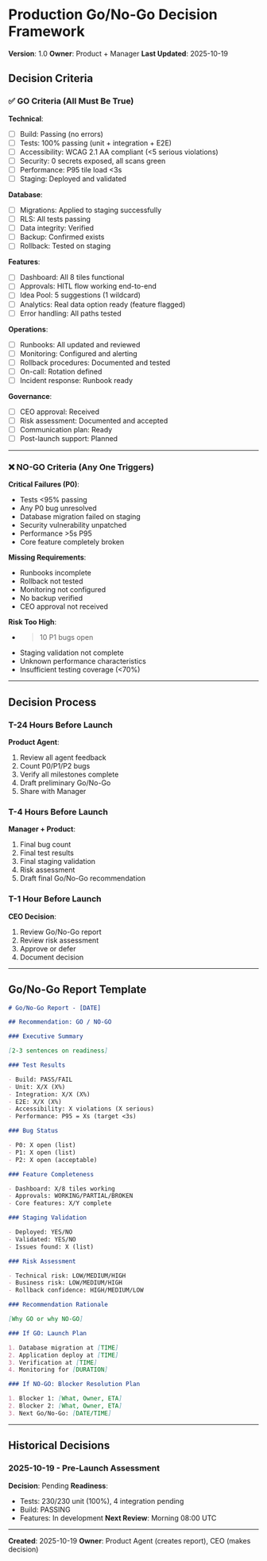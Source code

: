 # Production Go/No-Go Decision Framework

**Version**: 1.0
**Owner**: Product + Manager
**Last Updated**: 2025-10-19

## Decision Criteria

### ✅ GO Criteria (All Must Be True)

**Technical**:

- [ ] Build: Passing (no errors)
- [ ] Tests: 100% passing (unit + integration + E2E)
- [ ] Accessibility: WCAG 2.1 AA compliant (<5 serious violations)
- [ ] Security: 0 secrets exposed, all scans green
- [ ] Performance: P95 tile load <3s
- [ ] Staging: Deployed and validated

**Database**:

- [ ] Migrations: Applied to staging successfully
- [ ] RLS: All tests passing
- [ ] Data integrity: Verified
- [ ] Backup: Confirmed exists
- [ ] Rollback: Tested on staging

**Features**:

- [ ] Dashboard: All 8 tiles functional
- [ ] Approvals: HITL flow working end-to-end
- [ ] Idea Pool: 5 suggestions (1 wildcard)
- [ ] Analytics: Real data option ready (feature flagged)
- [ ] Error handling: All paths tested

**Operations**:

- [ ] Runbooks: All updated and reviewed
- [ ] Monitoring: Configured and alerting
- [ ] Rollback procedures: Documented and tested
- [ ] On-call: Rotation defined
- [ ] Incident response: Runbook ready

**Governance**:

- [ ] CEO approval: Received
- [ ] Risk assessment: Documented and accepted
- [ ] Communication plan: Ready
- [ ] Post-launch support: Planned

---

### ❌ NO-GO Criteria (Any One Triggers)

**Critical Failures (P0)**:

- Tests <95% passing
- Any P0 bug unresolved
- Database migration failed on staging
- Security vulnerability unpatched
- Performance >5s P95
- Core feature completely broken

**Missing Requirements**:

- Runbooks incomplete
- Rollback not tested
- Monitoring not configured
- No backup verified
- CEO approval not received

**Risk Too High**:

- > 10 P1 bugs open
- Staging validation not complete
- Unknown performance characteristics
- Insufficient testing coverage (<70%)

---

## Decision Process

### T-24 Hours Before Launch

**Product Agent**:

1. Review all agent feedback
2. Count P0/P1/P2 bugs
3. Verify all milestones complete
4. Draft preliminary Go/No-Go
5. Share with Manager

### T-4 Hours Before Launch

**Manager + Product**:

1. Final bug count
2. Final test results
3. Final staging validation
4. Risk assessment
5. Draft final Go/No-Go recommendation

### T-1 Hour Before Launch

**CEO Decision**:

1. Review Go/No-Go report
2. Review risk assessment
3. Approve or defer
4. Document decision

---

## Go/No-Go Report Template

```markdown
# Go/No-Go Report - [DATE]

## Recommendation: GO / NO-GO

### Executive Summary

[2-3 sentences on readiness]

### Test Results

- Build: PASS/FAIL
- Unit: X/X (X%)
- Integration: X/X (X%)
- E2E: X/X (X%)
- Accessibility: X violations (X serious)
- Performance: P95 = Xs (target <3s)

### Bug Status

- P0: X open (list)
- P1: X open (list)
- P2: X open (acceptable)

### Feature Completeness

- Dashboard: X/8 tiles working
- Approvals: WORKING/PARTIAL/BROKEN
- Core features: X/Y complete

### Staging Validation

- Deployed: YES/NO
- Validated: YES/NO
- Issues found: X (list)

### Risk Assessment

- Technical risk: LOW/MEDIUM/HIGH
- Business risk: LOW/MEDIUM/HIGH
- Rollback confidence: HIGH/MEDIUM/LOW

### Recommendation Rationale

[Why GO or why NO-GO]

### If GO: Launch Plan

1. Database migration at [TIME]
2. Application deploy at [TIME]
3. Verification at [TIME]
4. Monitoring for [DURATION]

### If NO-GO: Blocker Resolution Plan

1. Blocker 1: [What, Owner, ETA]
2. Blocker 2: [What, Owner, ETA]
3. Next Go/No-Go: [DATE/TIME]
```

---

## Historical Decisions

### 2025-10-19 - Pre-Launch Assessment

**Decision**: Pending
**Readiness**:

- Tests: 230/230 unit (100%), 4 integration pending
- Build: PASSING
- Features: In development
  **Next Review**: Morning 08:00 UTC

---

**Created**: 2025-10-19
**Owner**: Product Agent (creates report), CEO (makes decision)
